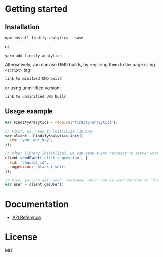 # Getting started
## Installation
```
npm install findify-analytics --save
```
or
```
yarn add findify-analytics
```
Alternatively, you can use UMD builds, by requiring them to the page using `<script>` tag:
```
link to minified UMD build
```
or using unminified version:
```
link to unminified UMD build
```

## Usage example
```javascript
var FindifyAnalytics = require('findify-analytics');

// First, you need to initialize library:
var client = FindifyAnalytics.init({
  key: 'your_api_key',
});

// After library initialized, we can send event requests to server with `client` instance. Let's perform click-suggestion request:
client.sendEvent('click-suggestion', {
  rid: 'request_id',
  suggestion: 'Black t-shirt'
});

// Also, you can get `user` instance, which can be used further in `findify-sdk` library:
var user = client.getUser();
```

# Documentation
- [API Reference](https://findify.readme.io/reference#analytics-js-introduction)

# License
MIT
